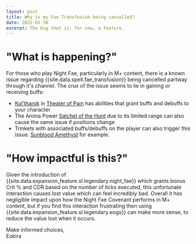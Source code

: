 ```yaml
---
layout: post
title: Why is my Fae Transfusion being cancelled?
date: 2022-01-30
excerpt: The bug that is, for now, a feature.
---
```

# "What is happening?"

For those who play Night Fae, particularly in M+ content, there is a known issue regarding {{site.data.spell.fae_transfusion}} being cancelled partway through it's channel.
The crux of the issue seems to lie in gaining or receiving buffs:
* [Kul'tharok](https://shadowlands.wowhead.com/npc=162309/kultharok) in [Theater of Pain](https://shadowlands.wowhead.com/theater-of-pain) has abilities that grant buffs and debuffs to your character
* The Anima Power [Satchel of the Hunt](https://shadowlands.wowhead.com/spell=357815/satchel-of-the-hunt) due to its limited range can also cause the same issue if positions change
* Trinkets with associated buffs/debuffs on the player can also trigger this issue. [Sunblood Amethyst](https://shadowlands.wowhead.com/item=178826/sunblood-amethyst?bonus=6805:1472) for example.

# "How impactful is this?"

Given the introduction of {{site.data.expansion_feature.sl.legendary.night_fae}} which grants bonus Crit % and CDR based on the number of ticks executed, this unfortunate interaction causes lost value which can feel incredibly bad.
Overall it has negligible impact upon how the Night Fae Covenant performs in M+ content, but if you find this interaction frustrating then using {{site.data.expansion_feature.sl.legendary.eogs}} can make more sense, to reduce the value lost when it occurs.

Make informed choices,<br/>
Eokira
